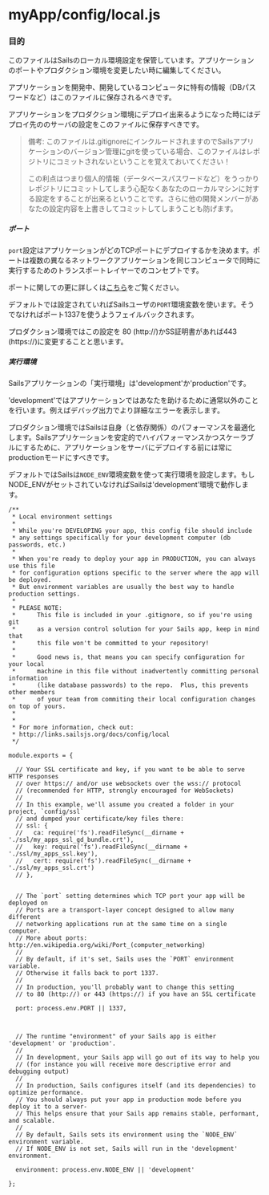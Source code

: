 # myApp/config/local.js
### 目的

このファイルはSailsのローカル環境設定を保管しています。アプリケーションのポートやプロダクション環境を変更したい時に編集してください。
  
アプリケーションを開発中、開発しているコンピュータに特有の情報（DBパスワードなど）はこのファイルに保存されるべきです。

アプリケーションをプロダクション環境にデプロイ出来るようになった時にはデプロイ先ののサーバの設定をこのファイルに保存すべきです。


> 備考: 
このファイルは.gitignoreにインクルードされますのでSailsアプリケーションのバージョン管理にgitを使っている場合、このファイルはレポジトリにコミットされないということを覚えておいてください！
> 
> この利点はつまり個人的情報（データベースパスワードなど）をうっかりレポジトリにコミットしてしまう心配なくあなたのローカルマシンに対する設定をすることが出来るということです。さらに他の開発メンバーがあなたの設定内容を上書きしてコミットしてしまうことも防げます。

##### ポート
`port`設定はアプリケーションがどのTCPポートにデプロイするかを決めます。ポートは複数の異なるネットワークアプリケーションを同じコンピュータで同時に実行するためのトランスポートレイヤーでのコンセプトです。

ポートに関しての更に詳しくは<a href="http://en.wikipedia.org/wiki/Port_(computer_networking)">こちら<a>をご覧ください。

デフォルトでは設定されていればSailsユーザの`PORT`環境変数を使います。そうでなければポート1337を使うようフェイルバックされます。

プロダクション環境ではこの設定を 80 (http://)かSS証明書があれば443 (https://)に変更することと思います。 


##### 実行環境
Sailsアプリケーションの「実行環境」は'development'か'production'です。

'development'ではアプリケーションではあなたを助けるために通常以外のことを行います。例えばデバッグ出力でより詳細なエラーを表示します。

プロダクション環境ではSailsは自身（と依存関係）のパフォーマンスを最適化します。Sailsアプリケーションを安定的でハイパフォーマンスかつスケーラブルにするために、アプリケーションをサーバにデプロイする前には常にproductionモードにすべきです。

デフォルトではSailsは`NODE_ENV`環境変数を使って実行環境を設定します。もしNODE_ENVがセットされていなければSailsは'development'環境で動作します。



<docmeta name="uniqueID" value="localjs386958">
<docmeta name="displayName" value="local.js">

```
/**
 * Local environment settings
 *
 * While you're DEVELOPING your app, this config file should include
 * any settings specifically for your development computer (db passwords, etc.)
 *
 * When you're ready to deploy your app in PRODUCTION, you can always use this file
 * for configuration options specific to the server where the app will be deployed.
 * But environment variables are usually the best way to handle production settings.
 *
 * PLEASE NOTE:
 *		This file is included in your .gitignore, so if you're using git
 *		as a version control solution for your Sails app, keep in mind that
 *		this file won't be committed to your repository!
 *
 *		Good news is, that means you can specify configuration for your local
 *		machine in this file without inadvertently committing personal information
 *		(like database passwords) to the repo.  Plus, this prevents other members
 *		of your team from commiting their local configuration changes on top of yours.
 *
 *
 * For more information, check out:
 * http://links.sailsjs.org/docs/config/local
 */

module.exports = {

  // Your SSL certificate and key, if you want to be able to serve HTTP responses
  // over https:// and/or use websockets over the wss:// protocol
  // (recommended for HTTP, strongly encouraged for WebSockets)
  //
  // In this example, we'll assume you created a folder in your project, `config/ssl`
  // and dumped your certificate/key files there:
  // ssl: {
  //   ca: require('fs').readFileSync(__dirname + './ssl/my_apps_ssl_gd_bundle.crt'),
  //   key: require('fs').readFileSync(__dirname + './ssl/my_apps_ssl.key'),
  //   cert: require('fs').readFileSync(__dirname + './ssl/my_apps_ssl.crt')
  // },


  // The `port` setting determines which TCP port your app will be deployed on
  // Ports are a transport-layer concept designed to allow many different
  // networking applications run at the same time on a single computer.
  // More about ports: http://en.wikipedia.org/wiki/Port_(computer_networking)
  //
  // By default, if it's set, Sails uses the `PORT` environment variable.
  // Otherwise it falls back to port 1337.
  //
  // In production, you'll probably want to change this setting
  // to 80 (http://) or 443 (https://) if you have an SSL certificate

  port: process.env.PORT || 1337,



  // The runtime "environment" of your Sails app is either 'development' or 'production'.
  //
  // In development, your Sails app will go out of its way to help you
  // (for instance you will receive more descriptive error and debugging output)
  //
  // In production, Sails configures itself (and its dependencies) to optimize performance.
  // You should always put your app in production mode before you deploy it to a server-
  // This helps ensure that your Sails app remains stable, performant, and scalable.
  //
  // By default, Sails sets its environment using the `NODE_ENV` environment variable.
  // If NODE_ENV is not set, Sails will run in the 'development' environment.

  environment: process.env.NODE_ENV || 'development'

};

```
